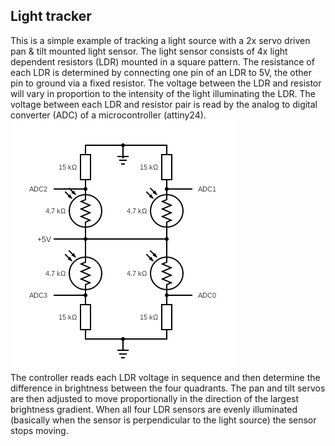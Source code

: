 ## Light tracker
This is a simple example of tracking a light source with a 2x servo driven pan & tilt mounted light sensor.  The light sensor consists of 4x light dependent resistors (LDR) mounted in a square pattern.  The resistance of each LDR is determined by connecting one pin of an LDR to 5V, the other pin to ground via a fixed resistor. The voltage between the LDR and resistor will vary in proportion to the intensity of the light illuminating the LDR. The voltage between each LDR and resistor pair is read by the analog to digital converter (ADC) of a microcontroller (attiny24).![](resources/LDR_sensor_circuit.png)  
The controller reads each LDR voltage in sequence and then determine the difference in brightness between the four quadrants. The pan and tilt servos are then adjusted to move proportionally in the direction of the largest brightness gradient. When all four LDR sensors are evenly illuminated (basically when the sensor is perpendicular to the light source) the sensor stops moving.
